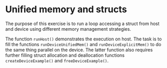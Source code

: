# Unified memory and structs

The purpose of this exercise is to run a loop accessing a struct from host and
device using different memory management strategies.

The function `runHost()` demonstrates the execution on host. The task is to
fill the functions `runDeviceUnifiedMem()` and `runDeviceExplicitMem()` to do
the same thing parallel on the device. The latter function also requires
further filling struct allocation and deallocation functions
`createDeviceExample()` and `freeDeviceExample()`.
